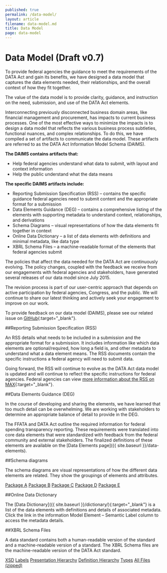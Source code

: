```yaml
---
published: true
permalink: /data-model/
layout: article
filename: data-model.md
title: Data Model
page: data-model
---
```


# Data Model (Draft v0.7)

To provide federal agencies the guidance to meet the requirements of the DATA Act and gain its benefits, we have designed a data model that captures the data elements needed, their relationships, and the overall context of how they fit together.

The value of the data model is to provide clarity, guidance, and instruction on the need, submission, and use of the DATA Act elements.  

Interconnecting previously disconnected business domain areas, like financial management and procurement, has impacts to current business processes. One of the most effective ways to minimize the impacts is to design a data model that reflects the various business process subtleties, functional nuances, and complex relationships. To do this, we have compiled a set of artifacts to communicate the data model. These artifacts are referred to as the DATA Act Information Model Schema (DAIMS).

**The DAIMS contains artifacts that:**

* Help federal agencies understand what data to submit, with layout and context information
* Help the public understand what the data means


**The specific DAIMS artifacts include:**

* Reporting Submission Specification (RSS) – contains the specific guidance federal agencies need to submit content and the appropriate format for a submission
* Data Elements Guidance (DEG) – contains a comprehensive listing of the elements with supporting metadata to understand context, relationships, and derivations
* Schema Diagrams – visual representations of how the data elements fit together in context
* Online Data Dictionary – a list of data elements with definitions and minimal metadata, like data type
* XBRL Schema Files – a machine-readable format of the elements that federal agencies submit


The policies that affect the data needed for the DATA Act are continuously evolving. The policy changes, coupled with the feedback we receive from our engagements with federal agencies and stakeholders, have generated several releases of our data model since July 2015.

The revision process is part of our user-centric approach that depends on active participation by federal agencies, Congress, and the public. We will continue to share our latest thinking and actively seek your engagement to improve on our work.

To provide feedback on our data model (DAIMS), please see our related issue on [GitHub](https://github.com/fedspendingtransparency/fedspendingtransparency.github.io/issues/126){:target="_blank"}.


##Reporting Submission Specification (RSS)

An RSS details what needs to be included in a submission and the appropriate format for a submission. It includes information like which data elements are optional/required, how long a field is, and other metadata to understand what a data element means. The RSS documents contain the specific instructions a federal agency will need to submit data.

Going forward, the RSS will continue to evolve as the DATA Act data model is updated and will continue to reflect the specific instructions for federal agencies. Federal agencies can view [more information about the RSS on MAX](https://community.max.gov/download/attachments/903971114/DataSubmission_page.pdf?api=v2){:target="_blank"}. 

##Data Elements Guidance (DEG)

In the course of developing and sharing the elements, we have learned that too much detail can be overwhelming. We are working with stakeholders to determine an appropriate balance of detail to provide in the DEG.

The FFATA and DATA Act outline the required information for federal spending transparency reporting. These requirements were translated into core data elements that were standardized with feedback from the federal community and external stakeholders. The finalized definitions of these elements are available on the [Data Elements page]({{ site.baseurl }}/data-elements).


##Schema diagrams

The schema diagrams are visual representations of how the different data elements are related. They show the groupings of elements and attributes.

<div class="list-group">
  <a href="http://fedspendingtransparency.github.io/assets/docs/DAIMS_Diagram-PackageA_v0.7.pdf" target="_blank" class="list-group-item">Package A</a>
  <a href="http://fedspendingtransparency.github.io/assets/docs/DAIMS_Diagram-PackageB_v0.7.pdf" target="_blank" class="list-group-item">Package B</a>
  <a href="http://fedspendingtransparency.github.io/assets/docs/DAIMS_Diagram-PackageC_v0.7.pdf" target="_blank" class="list-group-item">Package C</a>
  <a href="http://fedspendingtransparency.github.io/assets/docs/DAIMS_Diagram-PackageD_v0.7.pdf" target="_blank" class="list-group-item">Package D</a>
  <a href="http://fedspendingtransparency.github.io/assets/docs/DAIMS_Diagram-PackageE_v0.7.pdf" target="_blank" class="list-group-item">Package E</a>
</div>


##Online Data Dictionary

The [Data Dictionary]({{ site.baseurl }}/dictionary/){:target="_blank"} is a list of the data elements with definitions and details of associated metadata. Click the link in the information Model Element – Semantic Label column to access the metadata details.


##XBRL Schema Files

A data standard contains both a human-readable version of the standard and a machine-readable version of a standard. The XBRL Schema files are the machine-readable version of the DATA Act standard.

<div class="list-group">
  <a href="http://fedspendingtransparency.github.io/schema/daims/treas-20151231.xsd" target="_blank" class="list-group-item">XSD</a>
  <a href="http://fedspendingtransparency.github.io/schema/daims/treas-20151231_lab.xml" target="_blank" class="list-group-item">Labels</a>
  <a href="http://fedspendingtransparency.github.io/schema/daims/treas-20151231_pre.xml" target="_blank" class="list-group-item">Presentation Hierarchy</a>
  <a href="http://fedspendingtransparency.github.io/schema/daims/treas-20151231_def.xml" target="_blank" class="list-group-item">Definition Hierarchy</a>
  <a href="http://fedspendingtransparency.github.io/schema/daims/treasury-fiscal-service-2015-12-31.xsd" target="_blank" class="list-group-item">Types</a>
  <a href="http://fedspendingtransparency.github.io/schema/daims/DATA_Act_Schema_v0.7.zip" target="_blank" class="list-group-item">All Files (zipped)</a>
</div>
